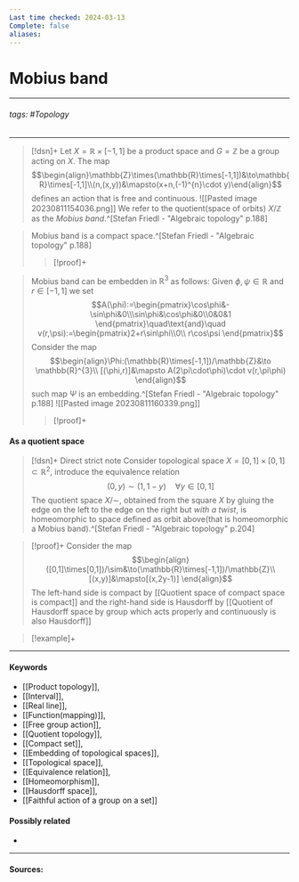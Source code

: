 ```yaml
---
Last time checked: 2024-03-13
Complete: false
aliases:
---
```

# Mobius band
***
###### tags: #Topology 
***
>[!dsn]+
>Let $X=\mathbb{R}\times[-1,1]$ be a product space and $G=\mathbb{Z}$ be a group acting on $X$. The map
>$$\begin{align}\mathbb{Z}\times(\mathbb{R}\times[-1,1])&\to\mathbb{R}\times[-1,1]\\(n,(x,y))&\mapsto(x+n,(-1)^{n}\cdot y)\end{align}$$
>defines an action that is free and continuous. 
>![[Pasted image 20230811154036.png]]
>We refer to the quotient(space of orbits) $X/\mathbb{Z}$ as the *Mobius band*.^[Stefan Friedl - "Algebraic topology" p.188]

>Mobius band is a compact space.^[Stefan Friedl - "Algebraic topology" p.188]
>>[!proof]+
>>

>Mobius band can be embedden in $\mathbb{R}^{3}$ as follows: Given $\phi,\psi\in\mathbb{R}$ and $r\in[-1,1]$ we set
>$$A(\phi):=\begin{pmatrix}\cos\phi&-\sin\phi&0\\\sin\phi&\cos\phi&0\\0&0&1 \end{pmatrix}\quad\text{and}\quad v(r,\psi):=\begin{pmatrix}2+r\sin\phi\\0\\ r\cos\psi \end{pmatrix}$$
>Consider the map
>$$\begin{align}\Phi:(\mathbb{R}\times[-1,1])/\mathbb{Z}&\to \mathbb{R}^{3}\\ [(\phi,r)]&\mapsto A(2\pi\cdot\phi)\cdot v(r,\pi\phi) \end{align}$$
>such map $\Psi$ is an embedding.^[Stefan Friedl - "Algebraic topology" p.188]
>![[Pasted image 20230811160339.png]]
>>[!proof]+
>>

#### As a quotient space
>[!dsn]+ Direct strict note
>Consider topological space $X=[0,1]\times[0,1]\subset\mathbb{R}^{2}$, introduce the equivalence relation
>$$(0,y)\sim(1,1-y)\quad\forall y\in[0,1]$$
>The quotient space $X/\sim$, obtained from the square $X$ by gluing the edge on the left to the edge on the right but *with a twist*, is homeomorphic to space defined as orbit above(that is homeomorphic a Mobius band).^[Stefan Friedl - "Algebraic topology" p.204]

>[!proof]+
>Consider the map
>$$\begin{align}([0,1]\times[0,1])/\sim&\to(\mathbb{R}\times[-1,1])/\mathbb{Z}\\ [(x,y)]&\mapsto[(x,2y-1)] \end{align}$$
>The left-hand side is compact by [[Quotient space of compact space is compact]] and the right-hand side is Hausdorff by [[Quotient of Hausdorff space by group which acts properly and continuously is also Hausdorff]]

>[!example]+ 
>
***
#### Keywords
- [[Product topology]],
- [[Interval]],
- [[Real line]],
- [[Function(mapping)]],
- [[Free group action]],
- [[Quotient topology]],
- [[Compact set]],
- [[Embedding of topological spaces]],
- [[Topological space]],
- [[Equivalence relation]],
- [[Homeomorphism]],
- [[Hausdorff space]],
- [[Faithful action of a group on a set]]
#### Possibly related
- 
***
#### Sources: